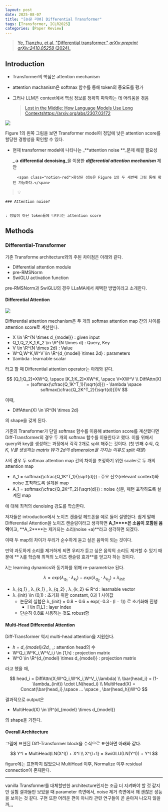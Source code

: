 ```yaml
---
layout: post
date: 2025-08-07
title: "[논문 리뷰] Differential Transformer"
tags: [Transformer, ICLR2025]
categories: [Paper Review]
---
```


> [Ye, Tianzhu, et al. "Differential transformer." ](https://arxiv.org/abs/2410.05258)[_arXiv preprint arXiv:2410.05258_](https://arxiv.org/abs/2410.05258)[ (2024).](https://arxiv.org/abs/2410.05258)



## Introduction

- Transformer의 핵심은 attention mechanism
- attention machanism은 softmax 함수를 통해 token의 중요도를 평가
- 그러나 LLM은 context에서 핵심 정보를 정확히 파악하는 데 어려움을 겪음

	> [Lost in the Middle: How Language Models Use Long Contextshttps://arxiv.org/abs/2307.03172](https://arxiv.org/abs/2307.03172)


![](https://prod-files-secure.s3.us-west-2.amazonaws.com/542b861c-36a8-4051-84e5-8804b6728dba/9083ea56-691a-4752-ae26-47f403431ac8/image.png?X-Amz-Algorithm=AWS4-HMAC-SHA256&X-Amz-Content-Sha256=UNSIGNED-PAYLOAD&X-Amz-Credential=ASIAZI2LB466SPDMRW7B%2F20250921%2Fus-west-2%2Fs3%2Faws4_request&X-Amz-Date=20250921T170102Z&X-Amz-Expires=3600&X-Amz-Security-Token=IQoJb3JpZ2luX2VjEJD%2F%2F%2F%2F%2F%2F%2F%2F%2F%2FwEaCXVzLXdlc3QtMiJGMEQCIH9HGvLoNNq3FO2Qdh2uElnXTNsjCJEAzRu%2FzcFjSeFaAiBUCNlgoLcw%2BPx6V8pFNLH2Vry7XYgu7bn3ZIzxW2iRSyr%2FAwgZEAAaDDYzNzQyMzE4MzgwNSIM4MKO%2BeZbsuYlCGgPKtwD5OXifHtHJcwohsZlL87Kwdh%2BOBs5N00KZDLhFgHdDrtLUiIftgEEvPpH%2BQk5sI6ovoS6KaKoyeIMgfXtAOMqMFMOfmSblX6eabZrZLw%2BecRM9uN0OJ%2BV6GPZidwEw3KA1EOlZPufHsJMIbRW0sgJ7DAxwjoPmO9ulhpZO81Ni6jqDCLmhkenqbtetfuZyNnff9AaFKbxmdx8gQf9bCEdpwvZYkEPY4sPFt5i9FkRKbazHNr9x2KMYNJCbNGfo4fm2HTouyjKsLjAHzZLBTN2nUHjlxY9zab7aVrzbV9yMpevIUP12nXEdnFpJHoLe2NWOnrJnPHZ9Q33Iy5SY3yHjzJ4lgEJI%2BxWFH6kcQkPzP8W4W0PYUCwzM%2B%2FgsF%2F4sBBKbZSAKYiSE56UqBOjulMHY0C3r1SZBv93az6iBwc8wXT4zEpPMSxqO5E4W4AR6w%2BCCB7rI6fU4nwMmGZW3PgWiD9Ae6TXPICdkfO7c9jOr60GWefV2tvdJg%2FMauPlrE%2Bd0PnjmXRy6tbJH6j5LVuSUMqg7MFL55KJfaLHp8zzovsRysjL%2F8%2BVFSCKe1u9s1hKS816vssD3j2hNcB%2FXbBTKoa9H7CBvdP%2FeGTvrLg9H3D2JYzhtctFtrLK4Aw78TAxgY6pgHJiihRr%2FYUiWZtfv0QXLeQpo%2FgM0N7ddniCTwckgERdqicBBKs9uP36cHc%2BKQWp8AlFzb%2FeUlmcol%2BnSaqT3OJAJCj90yv7nAw3WPnemAJjXHSiuNBxuLFAtESAr7T2JXUp5p50i4Qv378q4PG7pN5xbLXLwVOtXZyj9tspVRUkNgV2ZgMIRieChS4B2qnw41%2FN5ZASTFkXxC1u6tR4pWI6o55BE%2Bv&X-Amz-Signature=b7539fd6449eb47390820ebb679bb229773133c5c6faecf4215635e64a502d8f&X-Amz-SignedHeaders=host&x-amz-checksum-mode=ENABLED&x-id=GetObject)


Figure 1의 왼쪽 그림을 보면 Transformer model이 정답에 낮은 attention score를 할당한 경향성을 확인할 수 있다.

- 현재 transformer model에 나타나는 _**attention noise **_문제 해결 필요성

	_**→ differential denoising**_을 이용한 _**differential attention mechanism**_ 제안


		<span class="notion-red">향상된 성능은 Figure 1의 두 세번째 그림 통해 확인 가능하다.</span>


> 💡 


	### Attention noise?


	: 정답이 아닌 token들에 나타나는 attention score



## Methods



### Differential-Transformer


기존 Transforme architecture와의 주된 차이점은 아래와 같다.

- Differential attention module
- pre-RMSNorm
- SwiGLU activation function

pre-RMSNorm과 SwiGLU의 경우 LLaMA에서 채택한 방법이라고 소개한다.



#### Differential Attention


![](https://prod-files-secure.s3.us-west-2.amazonaws.com/542b861c-36a8-4051-84e5-8804b6728dba/116d70b2-1963-4810-9167-f4c7d8a06e8f/image.png?X-Amz-Algorithm=AWS4-HMAC-SHA256&X-Amz-Content-Sha256=UNSIGNED-PAYLOAD&X-Amz-Credential=ASIAZI2LB466SPDMRW7B%2F20250921%2Fus-west-2%2Fs3%2Faws4_request&X-Amz-Date=20250921T170102Z&X-Amz-Expires=3600&X-Amz-Security-Token=IQoJb3JpZ2luX2VjEJD%2F%2F%2F%2F%2F%2F%2F%2F%2F%2FwEaCXVzLXdlc3QtMiJGMEQCIH9HGvLoNNq3FO2Qdh2uElnXTNsjCJEAzRu%2FzcFjSeFaAiBUCNlgoLcw%2BPx6V8pFNLH2Vry7XYgu7bn3ZIzxW2iRSyr%2FAwgZEAAaDDYzNzQyMzE4MzgwNSIM4MKO%2BeZbsuYlCGgPKtwD5OXifHtHJcwohsZlL87Kwdh%2BOBs5N00KZDLhFgHdDrtLUiIftgEEvPpH%2BQk5sI6ovoS6KaKoyeIMgfXtAOMqMFMOfmSblX6eabZrZLw%2BecRM9uN0OJ%2BV6GPZidwEw3KA1EOlZPufHsJMIbRW0sgJ7DAxwjoPmO9ulhpZO81Ni6jqDCLmhkenqbtetfuZyNnff9AaFKbxmdx8gQf9bCEdpwvZYkEPY4sPFt5i9FkRKbazHNr9x2KMYNJCbNGfo4fm2HTouyjKsLjAHzZLBTN2nUHjlxY9zab7aVrzbV9yMpevIUP12nXEdnFpJHoLe2NWOnrJnPHZ9Q33Iy5SY3yHjzJ4lgEJI%2BxWFH6kcQkPzP8W4W0PYUCwzM%2B%2FgsF%2F4sBBKbZSAKYiSE56UqBOjulMHY0C3r1SZBv93az6iBwc8wXT4zEpPMSxqO5E4W4AR6w%2BCCB7rI6fU4nwMmGZW3PgWiD9Ae6TXPICdkfO7c9jOr60GWefV2tvdJg%2FMauPlrE%2Bd0PnjmXRy6tbJH6j5LVuSUMqg7MFL55KJfaLHp8zzovsRysjL%2F8%2BVFSCKe1u9s1hKS816vssD3j2hNcB%2FXbBTKoa9H7CBvdP%2FeGTvrLg9H3D2JYzhtctFtrLK4Aw78TAxgY6pgHJiihRr%2FYUiWZtfv0QXLeQpo%2FgM0N7ddniCTwckgERdqicBBKs9uP36cHc%2BKQWp8AlFzb%2FeUlmcol%2BnSaqT3OJAJCj90yv7nAw3WPnemAJjXHSiuNBxuLFAtESAr7T2JXUp5p50i4Qv378q4PG7pN5xbLXLwVOtXZyj9tspVRUkNgV2ZgMIRieChS4B2qnw41%2FN5ZASTFkXxC1u6tR4pWI6o55BE%2Bv&X-Amz-Signature=32c1a1229eba2ca1e79dd4ec9f32821d6f4a5a611f345ad4f6ed28cfc07745b7&X-Amz-SignedHeaders=host&x-amz-checksum-mode=ENABLED&x-id=GetObject)


Differential attention mechanism은 두 개의 softmax attention map 간의 차이를 attention score로 계산한다.

- X \in \R^{N \times d\_{model}} : given input
- Q\_1,Q\_2,K\_1,K\_2 \in \R^{N \times d} : Query, Key
- V \in \R^{N \times 2d} : Value
- W^Q,W^K,W^V \in \R^{d\_{model} \times 2d} : parameters
- \lambda : learnable scalar

라고 할 때 Differential attention operator는 아래와 같다.


$$
[Q_1;Q_2]=XW^Q, \space [K_1;K_2]=XW^K, \space V=XW^V \\
DiffAttn(X) = (softmax(\cfrac{Q_1K^T_1}{\sqrt{d}}) - \lambda \space softmax(\cfrac{Q_2K^T_2}{\sqrt{d}}))V
$$


이때,

- DiffAtten(X) \in \R^{N \times 2d}

의 shape을 갖게 된다.


기존의 Transformer가 단일 softmax 함수를 이용해 attention score를 계산했다면 Diff-Transformer의 경우 두 개의 softmax 함수를 이용한다고 했다. 이를 위해서 query와 key를 생성하는 과정에서 각각 2개로 split 해주는 것이다. <span class="notion-red">(첫 번째 수식, </span><span class="notion-red">_Q, K, V를 생성하는 matrix W가 2d의 dismension을 가지는 이유도 split 때문_</span><span class="notion-red">)</span>


 λ의 경우 두 softmax attention map 간의 차이를 조정하기 위한 scaler로 두 개의 attention map

- A\_1 = softmax(\cfrac{Q\_1K^T\_1}{\sqrt{d}}) : 주요 신호(relevant context)와 noise 포착하도록 설계된 map
- A\_1 = softmax(\cfrac{Q\_2K^T\_2}{\sqrt{d}}) : noise 성분, 패턴 포착하도록 설계된 map 

에 대해 최적의 denoising 강도를 학습한다.


저자들은 introduction에서 노이즈 캔슬링 헤드폰을 예로 들어 설명한다. 쉽게 말해 Differential Attention을 노이즈 캔슬링이라고 생각하면 **A\_1****은 소음이 포함된 음악**이고, **A\_2****는 제거되는 소리(noise +a)**라고 생각하면 되겠다. 


이때 두 map의 차이가 우리가 순수하게 듣고 싶은 음악이 되는 것이다. 


만약 과도하게 소리를 제거하게 되면 우리가 듣고 싶은 음악의 소리도 제거할 수 있기 때문에 ** λ를 학습해 최적의 노이즈 캔슬링 효과**를 얻고자 하는 것이다.


λ는 learning dynamics와 동기화를 위해 re-parametrize 된다.


$$
\lambda = exp(\lambda_{q_1} \cdot \lambda_{k_1}) - exp(\lambda_{q_2} \cdot \lambda_{k_2}) + \lambda_{init}
$$

- λ\_{q\_1} , λ\_{k\_1} , λ\_{q\_2} , λ\_{k\_2} ∈ R^d : learnable vector
- λ\_{init} \in (0,1) : 초기화 위한 constant, 0과 1 사이값
	- 논문의 실험은 λ\_{init} = 0.8 − 0.6 × exp(−0.3 · (l − 1)) 로 초기화해 진행
		- l \in [1,L] : layer index
	- 단순히 0.8로 사용하는 것도 robust함


#### **Multi-Head Differential Attention**


Diff-Transformer 역시 multi-head attention을 지원한다.

- _h = d\_{model}/2d__ _: attention head의 수
- W^Q\_i,W^K\_i,W^V\_i,i \in [1,h] : projection matrix
- W^O \in \R^{d\_{model} \times d\_{model}} : projection matrix

라고 했을 때,


$$
head_i = DiffAttn(X;W^Q_i,W^K_i,W^V_i,\lambda) \\
\bar{head_i} = (1-\lambda_{init}) \cdot LN(head_i) \\
MultiHead(X) = Concat(\bar{head_i},\space ... \space , \bar{head_h})W^O
$$


결과적으로 output은

- MultiHead(X) \in \R^{d\_{model} \times d\_{model}}

의 shape을 가진다.



#### Overall Architecture


그림에 표현된 Diff-Transformer block을 수식으로 표현하면 아래와 같다.


$$
Y^l = MultiHead(LN(X^l)) + X^l \\
X^{l+1} = SwiGLU(LN(Y^l)) + Y^l
$$


figure에는 표현하지 않았으나 MultiHead 이후, Normalize 이후 residual connection이 존재한다.


---


vanilla Transformer를 대체할만한 architecture인지는 조금 더 지켜봐야 할 것 같지만 실험 결과들만 보았을 때 parameter 측면에서, noise 제거 측면에서 꽤 괜찮은 성능을 보이는 것 같다. 구현 또한 어려운 편이 아니라 관련 연구들이 곧 쏟아져 나오지 않을까,,,


